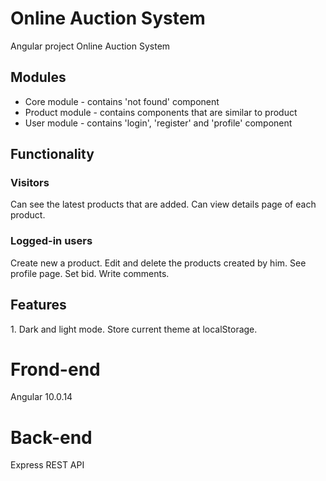 # Online Auction System
Angular project Online Auction System

<h2>Modules</h2>

- Core module - contains 'not found' component 
- Product module - contains components that are similar to product
- User module - contains 'login', 'register' and 'profile' component 

<h2>Functionality</h2>

<h3>Visitors</h3>
Can see the latest products that are added. Can view details page of each product.

<h3>Logged-in users</h3>
Create new a product.
Edit and delete the products created by him. See profile page. Set bid. Write comments.


<h2>Features</h2>
1. Dark and light mode. Store current theme at localStorage.

# Frond-end
Angular 10.0.14

# Back-end
Express REST API
